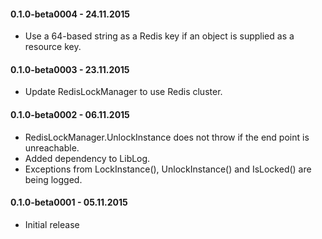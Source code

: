 #### 0.1.0-beta0004 - 24.11.2015
* Use a 64-based string as a Redis key if an object is supplied as a resource key.

#### 0.1.0-beta0003 - 23.11.2015
* Update RedisLockManager to use Redis cluster.

#### 0.1.0-beta0002 - 06.11.2015
* RedisLockManager.UnlockInstance does not throw if the end point is unreachable.
* Added dependency to LibLog.
* Exceptions from LockInstance(), UnlockInstance() and IsLocked() are being logged.

#### 0.1.0-beta0001 - 05.11.2015
* Initial release
